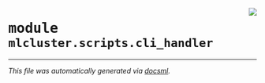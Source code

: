 <!-- markdownlint-disable -->

<a href="https://github.com/khulnasoft/mlcluster/blob/main/src/mlcluster/scripts/cli_handler.py#L0"><img align="right" style="float:right;" src="https://img.shields.io/badge/-source-cccccc?style=flat-square"></a>

# <kbd>module</kbd> `mlcluster.scripts.cli_handler`








---

_This file was automatically generated via [docsml](https://github.com/khulnasoft/docsml)._
